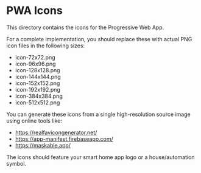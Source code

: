 # PWA Icons

This directory contains the icons for the Progressive Web App. 

For a complete implementation, you should replace these with actual PNG icon files in the following sizes:
- icon-72x72.png
- icon-96x96.png
- icon-128x128.png
- icon-144x144.png
- icon-152x152.png
- icon-192x192.png
- icon-384x384.png
- icon-512x512.png

You can generate these icons from a single high-resolution source image using online tools like:
- https://realfavicongenerator.net/
- https://app-manifest.firebaseapp.com/
- https://maskable.app/

The icons should feature your smart home app logo or a house/automation symbol.
